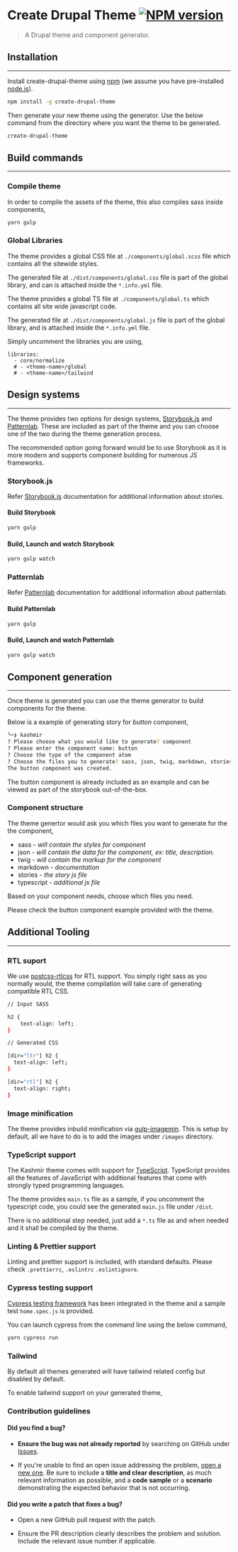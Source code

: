 # Create Drupal Theme [![NPM version][npm-image]][npm-url]
> A Drupal theme and component generator.

## Installation
---

Install create-drupal-theme using [npm](https://www.npmjs.com/) (we assume you have pre-installed [node.js](https://nodejs.org/)).


```bash
npm install -g create-drupal-theme
```

Then generate your new theme using the generator. Use the below command from the directory where you want the theme to be generated.

```bash
create-drupal-theme
```

[npm-image]: https://badge.fury.io/js/generator-kashmir.svg
[npm-url]: https://npmjs.org/package/generator-kashmir


## Build commands
---

### Compile theme

In order to compile the assets of the theme, this also compiles sass inside components,

```bash
yarn gulp
```

### Global Libraries

The theme provides a global CSS file at  `./components/global.scss` file which contains all the sitewide styles. 

The generated file at `./dist/components/global.css` file is part of the global library, and can is attached inside the `*.info.yml` file.

The theme provides a global TS file at `./components/global.ts` which contains all site wide javascript code. 

The generated file at `./dist/components/global.js` file is part of the global library, and is attached inside the `*.info.yml` file.

Simply uncomment the libraries you are using,

```
libraries:
  - core/normalize
  # - <theme-name>/global
  # - <theme-name>/tailwind
```

## Design systems
---

The theme provides two options for design systems, [Storybook.js](https://storybook.js.org/) and [Patternlab](https://patternlab.io/). These are included as part of the theme and you can choose one of the two during the theme generation process.

The recommended option going forward would be to use Storybook as it is more modern and supports component building for numerous JS frameworks.

### Storybook.js

Refer [Storybook.js](https://storybook.js.org/) documentation for additional information about stories.


#### Build Storybook

```bash
yarn gulp
```

#### Build, Launch and watch Storybook

```bash
yarn gulp watch
```

### Patternlab

Refer [Patternlab](https://patternlab.io/docs/overview-of-patterns) documentation for additional information about patternlab.

#### Build Patternlab

```bash
yarn gulp
```

#### Build, Launch and watch Patternlab

```bash
yarn gulp watch
```

## Component generation
---

Once theme is generated you can use the theme generator to build components for the theme.

Below is a example of generating story for *button* component,

```bash
╰─❯ kashmir
? Please choose what you would like to generate? component
? Please enter the component name: button
? Choose the type of the component atom
? Choose the files you to generate? sass, json, twig, markdown, stories
The button component was created.
```
The button component is already included as an example and can be viewed as part of the storybook out-of-the-box.

### Component structure

The theme genertor would ask you which files you want to generate for the the component,
- sass - *will contain the styles for component*
- json - *will contain the data for the component, ex: title, description.*
- twig - *will contain the markup for the component*
- markdown - *documentation*
- stories - *the story js file*
- typescript - *additional js file*

Based on your component needs, choose which files you need. 

Please check the button component example provided with the theme.
## Additional Tooling
---

### RTL suport

We use [postcss-rtlcss](https://www.npmjs.com/package/postcss-rtlcss) for RTL support. You simply right sass as you normally would, the theme compilation will take care of generating compatible RTL CSS.

```bash
// Input SASS

h2 {
    text-align: left;
}

// Generated CSS

[dir="ltr"] h2 {
  text-align: left;
}

[dir="rtl"] h2 {
  text-align: right;
}
```

### Image minification

The theme provides inbuild minification via [gulp-imagemin](https://www.npmjs.com/package/gulp-imagemin). This is setup by default, all we have to do is to add the images under `/images` directory.

### TypeScript support

The Kashmir theme comes with support for [TypeScript](https://www.typescriptlang.org/). TypeScript provides all the features of JavaScript with additional features that come with strongly typed programming languages.

The theme provides `main.ts` file as a sample, if you uncomment the typescript code, you could see the generated `main.js` file under `/dist`.

There is no additional step needed, just add a `*.ts` file as and when needed and it shall be compiled by the theme.

### Linting & Prettier support

Linting and prettier support is included, with standard defaults. Please check `.prettierrc`, `.eslintrc` `.eslintignore`.

### Cypress testing support

[Cypress testing framework](https://www.cypress.io/) has been integrated in the theme and a sample test `home.spec.js` is provided.

You can launch cypress from the command line using the below command,

```bash
yarn cypress run
```

### Tailwind

By default all themes generated will have tailwind related config but disabled by default. 

To enable tailwind support on your generated theme,



### Contribution guidelines

#### **Did you find a bug?**

* **Ensure the bug was not already reported** by searching on GitHub under [Issues](https://github.com/axelerant/kashmir/issues).

* If you're unable to find an open issue addressing the problem, [open a new one](https://github.com/axelerant/kashmir/issues/new). Be sure to include a **title and clear description**, as much relevant information as possible, and a **code sample** or a **scenario** demonstrating the expected behavior that is not occurring.

#### **Did you write a patch that fixes a bug?**

* Open a new GitHub pull request with the patch.

* Ensure the PR description clearly describes the problem and solution. Include the relevant issue number if applicable.
